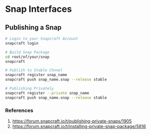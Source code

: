 # Snap Interfaces

## Publishing a Snap
```bash
# Login to your Snapcraft Account
snapcraft login

# Build Snap Package
cd root/of/your/snap
snapcraft

# Publish to Stable Chnnel
snapcraft register snap_name
snapcraft push snap_name.snap --release stable

# Publishing Privately
snapcraft register --private snap_name
snapcraft push snap_name.snap --release stable
```



### References
1. https://forum.snapcraft.io/t/publishing-private-snaps/1905
2. https://forum.snapcraft.io/t/installing-private-snap-package/5816